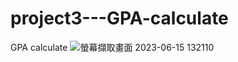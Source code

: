 # project3---GPA-calculate
GPA calculate
![螢幕擷取畫面 2023-06-15 132110](https://github.com/CWrenly/project3---GPA-calculate/assets/136670056/a9f40b1c-4ed0-4be2-b5f9-6dfe1af6a321)
